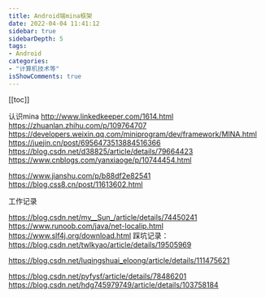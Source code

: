 ```yaml
---
title: Android端mina框架
date: 2022-04-04 11:41:12
sidebar: true
sidebarDepth: 5
tags:
- Android
categories:
- "计算机技术等"
isShowComments: true
---
```


[[toc]]

认识mina
http://www.linkedkeeper.com/1614.html
https://zhuanlan.zhihu.com/p/109764707
https://developers.weixin.qq.com/miniprogram/dev/framework/MINA.html
https://juejin.cn/post/6956473513884516366
https://blog.csdn.net/d38825/article/details/79664423
https://www.cnblogs.com/yanxiaoge/p/10744454.html

https://www.jianshu.com/p/b88df2e82541
https://blog.css8.cn/post/11613602.html

工作记录

https://blog.csdn.net/my__Sun_/article/details/74450241
https://www.runoob.com/java/net-localip.html
https://www.slf4j.org/download.html
踩坑记录：
https://blog.csdn.net/twlkyao/article/details/19505969

https://blog.csdn.net/luqingshuai_eloong/article/details/111475621

https://blog.csdn.net/pyfysf/article/details/78486201
https://blog.csdn.net/hdg745979749/article/details/103758184

